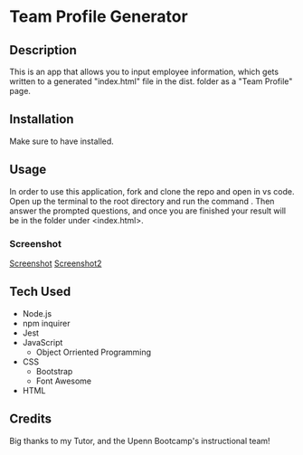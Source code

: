 # Team Profile Generator

## Description
This is an app that allows you to input employee information, which gets written to a generated "index.html" file in the dist. folder as a "Team Profile" page. 

## Installation
Make sure to have <node> installed.

## Usage
In order to use this application, fork and clone the repo and open in vs code. Open up the terminal to the root directory and run the command <node index>. Then answer the prompted questions, and once you are finished your result will be in the <dist> folder under <index.html>.

### Screenshot
[Screenshot](screenshot.png)
[Screenshot2](screenshot2.png)

## Tech Used
* Node.js
* npm inquirer
* Jest
* JavaScript
    * Object Orriented Programming
* CSS
    * Bootstrap
    * Font Awesome
* HTML

## Credits
Big thanks to my Tutor, and the Upenn Bootcamp's instructional team!


